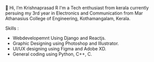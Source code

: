 👋 Hi, I’m Krishnaprasad R
I'm a Tech enthusiast from kerala currently persuing my 3rd year in Electronics and Communication 
from Mar Athanasius College of Engineering, Kothamangalam, Kerala.

Skills :
  - Webdevelopemnt Using Django and Reactjs.
  - Graphic Designing using Photoshop and Illustrator.
  - UI/UX designing using Figma and Adobe XD.
  - General coding using Python, C++, C.

<!---
Kp019/Kp019 is a ✨ special ✨ repository because its `README.md` (this file) appears on your GitHub profile.
You can click the Preview link to take a look at your changes.
--->
